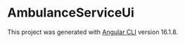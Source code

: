 # AmbulanceServiceUi

This project was generated with [Angular CLI](https://github.com/angular/angular-cli) version 16.1.8.